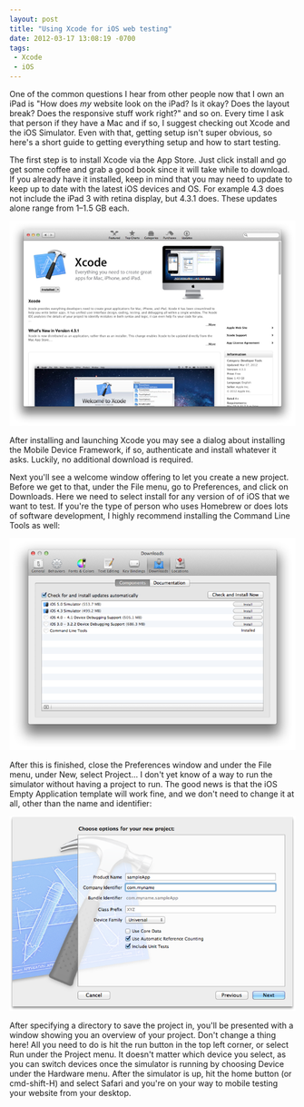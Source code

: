 ```yaml
--- 
layout: post
title: "Using Xcode for iOS web testing"
date: 2012-03-17 13:08:19 -0700
tags:
 - Xcode
 - iOS
---
```

One of the common questions I hear from other people now that I own an iPad is "How does *my* website look on the iPad? Is it okay? Does the layout break? Does the responsive stuff work right?" and so on. Every time I ask that person if they have a Mac and if so, I suggest checking out Xcode and the iOS Simulator. Even with that, getting setup isn't super obvious, so here's a short guide to getting everything setup and how to start testing. 

The first step is to install Xcode via the App Store. Just click install and go get some coffee and grab a good book since it will take while to download. If you already have it installed, keep in mind that you may need to update to keep up to date with the latest iOS devices and OS. For example 4.3 does not include the iPad 3 with retina display, but 4.3.1 does. These updates alone range from 1&ndash;1.5 GB each.

![Xcode in the App Store](/images/xcode-app-store.png)

After installing and launching Xcode you may see a dialog about installing the Mobile Device Framework, if so, authenticate and install whatever it asks. Luckily, no additional download is required.

Next you'll see a welcome window offering to let you create a new project. Before we get to that, under the File menu, go to Preferences, and click on Downloads. Here we need to select install for any version of of iOS that we want to test. If you're the type of person who uses Homebrew or does lots of software development, I highly recommend installing the Command Line Tools as well:

![Xcode Download preferences](/images/xcode-preferences.png)

After this is finished, close the Preferences window and under the File menu, under New, select Project... I don't yet know of a way to run the simulator without having a project to run. The good news is that the iOS Empty Application template will work fine, and we don't need to change it at all, other than the name and identifier:

![Xcode new application settings](/images/xcode-new-application.png)

After specifying a directory to save the project in, you'll be presented with a window showing you an overview of your project. Don't change a thing here! All you need to do is hit the run button in the top left corner, or select Run under the Project menu. It doesn't matter which device you select, as you can switch devices once the simulator is running by choosing Device under the Hardware menu. After the simulator is up, hit the home button (or cmd-shift-H) and select Safari and you're on your way to mobile testing your website from your desktop.